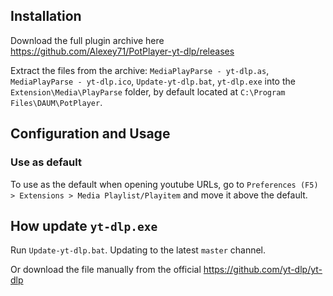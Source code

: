 ## Installation
 Download the full plugin archive here https://github.com/Alexey71/PotPlayer-yt-dlp/releases
 
 Extract the files from the archive: `MediaPlayParse - yt-dlp.as`, `MediaPlayParse - yt-dlp.ico`, `Update-yt-dlp.bat`, `yt-dlp.exe` into the `Extension\Media\PlayParse` folder, by default located at `C:\Program Files\DAUM\PotPlayer`.

## Configuration and Usage
### Use as default
 To use as the default when opening youtube URLs, go to  `Preferences (F5) > Extensions > Media Playlist/Playitem` and move it above the default.

## How update `yt-dlp.exe`
Run `Update-yt-dlp.bat`. Updating to the latest `master` channel.

Or download the file manually from the official https://github.com/yt-dlp/yt-dlp
